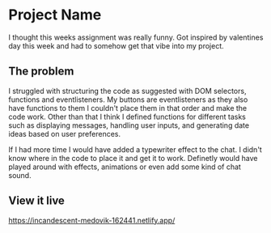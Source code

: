 # Project Name

I thought this weeks assignment was really funny. Got inspired by valentines day this week and had to somehow get that vibe into my project.

## The problem

I struggled with structuring the code as suggested with DOM selectors, functions and eventlisteners. My buttons are eventlisteners as they also have functions to them I couldn't place them in that order and make the code work. Other than that I think I defined functions for different tasks such as displaying messages, handling user inputs, and generating date ideas based on user preferences.

If I had more time I would have added a typewriter effect to the chat. I didn't know where in the code to place it and get it to work. Definetly would have played around with effects, animations or even add some kind of chat sound.

## View it live

https://incandescent-medovik-162441.netlify.app/
